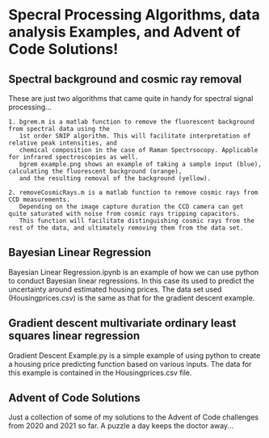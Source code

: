 # Specral Processing Algorithms, data analysis Examples, and Advent of Code Solutions!

## Spectral background and cosmic ray removal

These are just two algorithms that came quite in handy for spectral signal processing...

    1. bgrem.m is a matlab function to remove the fluorescent background from spectral data using the 
       1st order SNIP algorithm. This will facilitate interpretation of relative peak intensities, and
       chemical composition in the case of Raman Spectrsocopy. Applicable for infrared spectroscopies as well. 
       bgrem example.png shows an example of taking a sample input (blue), calculating the fluorescent background (orange), 
       and the resulting removal of the background (yellow). 
   
    2. removeCosmicRays.m is a matlab function to remove cosmic rays from CCD measurements.
       Depending on the image capture duration the CCD camera can get quite saturated with noise from cosmic rays tripping capacitors. 
       This function will facilitate distinguishing cosmic rays from the rest of the data, and ultimately removing them from the data set.

## Bayesian Linear Regression
Bayesian Linear Regression.ipynb is an example of how we can use python to conduct Bayesian linear regressions. In this case its used to predict
the uncertainty around estimated housing prices. The data set used (Housingprices.csv) is the same as that for the gradient descent example.  

## Gradient descent multivariate ordinary least squares linear regression
Gradient Descent Example.py is a simple example of using python to create a housing price predicting function 
based on various inputs. The data for this example is contained in the Housingprices.csv file.

## Advent of Code Solutions
Just a collection of some of my solutions to the Advent of Code challenges from 2020 and 2021 so far.
A puzzle a day keeps the doctor away...